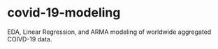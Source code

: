 # covid-19-modeling
EDA, Linear Regression, and ARMA modeling of worldwide aggregated COIVD-19 data.
